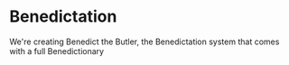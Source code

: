 # Benedictation
We're creating Benedict the Butler, the Benedictation system that comes with a full Benedictionary 